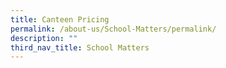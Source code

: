 ```yaml
---
title: Canteen Pricing
permalink: /about-us/School-Matters/permalink/
description: ""
third_nav_title: School Matters
---
```

